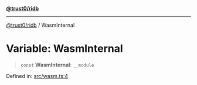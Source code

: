 [**@trust0/ridb**](../README.md)

***

[@trust0/ridb](../README.md) / WasmInternal

# Variable: WasmInternal

> `const` **WasmInternal**: `__module`

Defined in: [src/wasm.ts:4](https://github.com/trust0-project/RIDB/blob/966e8f82d6216edecd1701540589d24a4ad572f8/packages/ridb/src/wasm.ts#L4)
